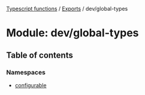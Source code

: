[Typescript functions](../index.md) / [Exports](../modules.md) / dev/global-types

# Module: dev/global-types

## Table of contents

### Namespaces

- [configurable](dev_global_types.configurable.md)
